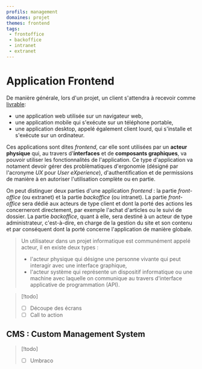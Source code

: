 ```yaml
---
profils: management
domaines: projet
themes: frontend
tags:
 - frontoffice
 - backoffice
 - intranet
 - extranet
---
```

# Application Frontend

De manière générale, lors d'un projet, un client s'attendra à recevoir comme [livrable](../livrables.md):

- une application web utilisée sur un navigateur web,  
- une application mobile qui s'exécute sur un téléphone portable,  
- une application desktop, appelé également client lourd, qui s'installe et s'exécute sur un ordinateur.

Ces applications sont dites _frontend_, car elle sont utilisées par un **acteur physique** qui, au travers d'**interfaces** et de **composants graphiques**, va pouvoir utiliser les fonctionnalités de l'application. Ce type d'application va notament devoir gérer des problèmatiques d'ergonomie (désigné par l'acronyme _UX_ pour _User eXperience_), d'authentification et de permissions de manière à en autoriser l'utilisation complète ou en partie.

On peut distinguer deux parties d'une application _frontend_ : la partie *front-office* (ou extranet) et la partie *backoffice* (ou intranet). La partie _front-office_ sera dédié aux acteurs de type client et dont la porté des actions les concerneront directement, par exemple l'achat d'articles ou le suivi de dossier. La partie _backoffice_, quant à elle, sera destiné à un acteur de type administrateur, c'est-à-dire, en charge de la gestion du site et son contenu et par conséquent dont la porté concerne l'application de manière globale.

>Un utilisateur dans un projet informatique est communément appelé acteur, il en existe deux types :  
>- l'acteur physique qui désigne une personne vivante qui peut interagir avec une interface graphique,  
>- l'acteur système qui représente un dispositif informatique ou une machine avec laquelle on communique au travers d'interface applicative de programmation (API).

>[!todo]  
>- [ ] Découpe des écrans  
>- [ ] Call to action

## CMS : Custom Management System 

>[!todo]
>- [ ] Umbraco
